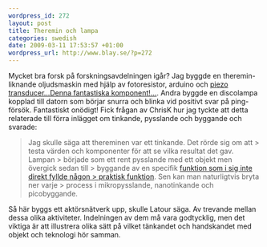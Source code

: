 ```yaml
--- 
wordpress_id: 272 
layout: post
title: Theremin och lampa 
categories: swedish 
date: 2009-03-11 17:53:57 +01:00 
wordpress_url: http://www.blay.se/?p=272 
---
```


Mycket bra forsk på forskningsavdelningen igår? Jag byggde en theremin-liknande oljudsmaskin med hjälp av fotoresistor, arduino och [piezo transducer...Denna fantastiska komponent!...](#). Andra byggde en discolampa kopplad till datorn som börjar snurra och blinka vid positivt svar på ping-försök. Fantastiskt onödigt! Fick frågan av ChrisK hur jag tyckte att detta relaterade till förra inlägget om tinkande, pysslande och byggande och svarade:

> Jag skulle säga att thereminen var ett tinkande. Det rörde sig om att > testa värden och komponenter för att se vilka resultat det gav. Lampan > började som ett rent pysslande med ett objekt men övergick sedan till > byggande av en specifik [funktion som i sig inte direkt fyllde någon > praktisk funktion](#). Sen kan man naturligtvis bryta ner varje > process i mikropysslande, nanotinkande och picobyggande.

Så här byggs ett aktörsnätverk upp, skulle Latour säga. Av trevande mellan dessa olika aktiviteter. Indelningen av dem må vara godtycklig, men det viktiga är att illustrera olika sätt på vilket tänkandet och handskandet med objekt och teknologi hör samman. 